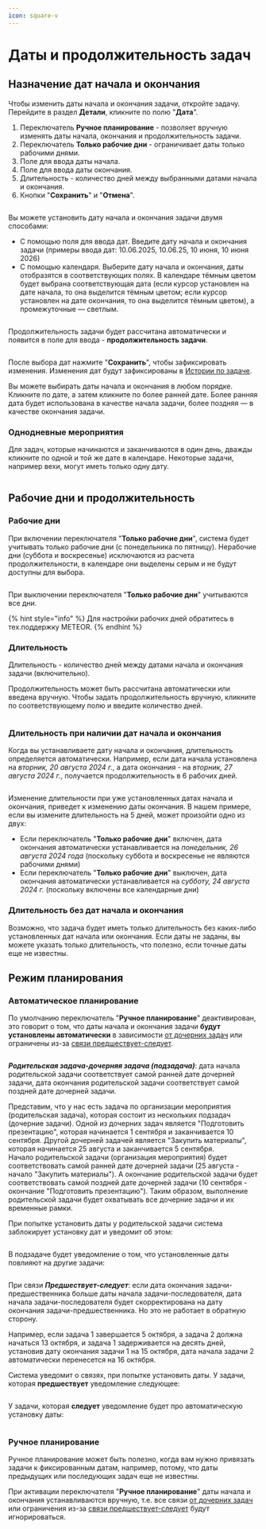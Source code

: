 ```yaml
---
icon: square-v
---
```


# Даты и продолжительность задач

## Назначение дат начала и окончания

Чтобы изменить даты начала и окончания задачи, откройте задачу. Перейдите в раздел **Детали**, кликните по полю "**Дата**".

1. Переключатель **Ручное планирование** - позволяет вручную изменять даты начала, окончания и продолжительность задачи.
2. Переключатель **Только рабочие дни** - ограничивает даты только рабочими днями.
3. Поле для ввода даты начала.
4. Поле для ввода даты окончания.
5. Длительность - количество дней между выбранными датами начала и окончания.
6. Кнопки "**Сохранить**" и "**Отмена**".

<figure><img src="../../.gitbook/assets/image.png" alt=""><figcaption></figcaption></figure>

Вы можете установить дату начала и окончания задачи двумя способами:

* С помощью поля для ввода дат. Введите дату начала и окончания задачи (примеры ввода дат: 10.06.2025, 10.06.25, 10 июня, 10 июня 2026)
* С помощью календаря. Выберите дату начала и окончания, даты отобразятся в соответствующих полях. В календаре тёмным цветом будет выбрана соответствующая дата (если курсор установлен на дате начала, то она выделится тёмным цветом; если курсор установлен на дате окончания, то она выделится тёмным цветом), а промежуточные — светлым.

<figure><img src="../../.gitbook/assets/image (1).png" alt=""><figcaption></figcaption></figure>

Продолжительность задачи будет рассчитана автоматически и появится в поле для ввода - **продолжительность задачи**.

<figure><img src="../../.gitbook/assets/image (2).png" alt=""><figcaption></figcaption></figure>

После выбора дат нажмите "**Сохранить**", чтобы зафиксировать изменения. Изменения дат будут зафиксированы в [Истории по задаче](istoriya-po-zadache.md).

Вы можете выбирать даты начала и окончания в любом порядке. Кликните по дате, а затем кликните по более ранней дате. Более ранняя дата будет использована в качестве начала задачи, более поздняя — в качестве окончания задачи.

### Однодневные мероприятия

Для задач, которые начинаются и заканчиваются в один день, дважды кликните по одной и той же дате в календаре. Некоторые задачи, например вехи, могут иметь только одну дату.

<figure><img src="../../.gitbook/assets/image (3).png" alt=""><figcaption></figcaption></figure>

## Рабочие дни и продолжительность

### Рабочие дни

При включении переключателя "**Только рабочие дни**", система будет учитывать только рабочие дни (с понедельника по пятницу). Нерабочие дни (суббота и воскресенье) исключаются из расчета продолжительности, в календаре они выделены серым и не будут доступны для выбора.

<figure><img src="../../.gitbook/assets/image (4).png" alt=""><figcaption></figcaption></figure>

При выключении переключателя "**Только рабочие дни**" учитываются все дни.

{% hint style="info" %}
Для настройки рабочих дней обратитесь в тех.поддержку METEOR.
{% endhint %}

### Длительность

Длительность - количество дней между датами начала и окончания задачи (включительно).

Продолжительность может быть рассчитана автоматически или введена вручную. Чтобы задать продолжительность вручную, кликните по соответствующему полю и введите количество дней.

<figure><img src="../../.gitbook/assets/image (5).png" alt=""><figcaption></figcaption></figure>

### Длительность при наличии дат начала и окончания

Когда вы устанавливаете дату начала и окончания, длительность определяется автоматически. Например, если дата начала установлена на _вторник, 20 августа 2024 г._, а дата окончания - на _вторник, 27 августа 2024 г._, получается продолжительность в 6 рабочих дней.

<figure><img src="../../.gitbook/assets/image (6).png" alt=""><figcaption></figcaption></figure>

Изменение длительности при уже установленных датах начала и окончания, приведет к изменению даты окончания. В нашем примере, если вы измените длительность на 5 дней, может произойти одно из двух:

* Если переключатель "**Только рабочие** **дни**" включен, дата окончания автоматически устанавливается на _понедельник, 26 августа 2024 года_ (поскольку суббота и воскресенье не являются рабочими днями)
* Если переключатель "**Только рабочие** **дни**" выключен, дата окончания автоматически устанавливается на _субботу, 24 августа 2024 г._ (поскольку включены все календарные дни)

### Длительность без дат начала и окончания

Возможно, что задача будет иметь только длительность без каких-либо установленных дат начала или окончания. Если даты не заданы, вы можете указать только длительность, что полезно, если точные даты еще не известны.

## Режим планирования

### Автоматическое планирование

По умолчанию переключатель "**Ручное планирование**" деактивирован, это говорит о том, что даты начала и окончания задачи **будут установлены автоматически** в зависимости [от дочерних задач](svyazi-i-ierarkhii-zadach.md#ierarkhiya-zadach) или ограничены из-за [связи предшествует-следует](svyazi-i-ierarkhii-zadach.md#id-4.-predshestvuet-sleduet).

<figure><img src="../../.gitbook/assets/image (14).png" alt=""><figcaption></figcaption></figure>

_**Родительская задача-дочерняя задача (подзадача)**_: дата начала родительской задачи соответствует самой ранней дате дочерней задачи, дата окончания родительской задачи соответствует самой поздней дате дочерней задачи.

Представим, что у нас есть задача по организации мероприятия (родительская задача), которая состоит из нескольких подзадач (дочерние задачи). Одной из дочерних задач является "Подготовить презентацию", которая начинается 1 сентября и заканчивается 10 сентября. Другой дочерней задачей является "Закупить материалы", которая начинается 25 августа и заканчивается 5 сентября.\
Начало родительской задачи (организация мероприятия) будет соответствовать самой ранней дате дочерней задачи (25 августа - начало "Закупить материалы"). А окончание родительской задачи будет соответствовать самой поздней дате дочерней задачи (10 сентября - окончание "Подготовить презентацию"). Таким образом, выполнение родительской задачи будет охватывать все дочерние задачи и их временные рамки.

При попытке установить даты у родительской задачи система заблокирует установку дат и уведомит об этом:

<figure><img src="../../.gitbook/assets/image (8).png" alt=""><figcaption></figcaption></figure>

В подзадаче будет уведомление о том, что установленные даты повлияют на другие задачи:

<figure><img src="../../.gitbook/assets/image (9).png" alt=""><figcaption></figcaption></figure>

При связи _**Предшествует-следует**_: если дата окончания задачи-предшественника больше даты начала задачи-последователя, дата начала задачи-последователя будет скорректирована на дату окончания задачи-предшественника. Но это не работает в обратную сторону.

Например, если задача 1 завершается 5 октября, а задача 2 должна начаться 13 октября, и задача 1 задерживается на десять дней, установив дату окончания задачи 1 на 15 октября, дата начала задачи 2 автоматически перенесется на 16 октября.

Система уведомит о связях, при попытке установить даты. У задачи, которая **предшествует** уведомление следующее:

<figure><img src="../../.gitbook/assets/image (12).png" alt=""><figcaption></figcaption></figure>

У задачи, которая **следует** уведомление будет про автоматическую установку даты:

<figure><img src="../../.gitbook/assets/image (11).png" alt=""><figcaption></figcaption></figure>

### Ручное планирование

Ручное планирование может быть полезно, когда вам нужно привязать задачи к фиксированным датам, например, потому, что даты предыдущих или последующих задач еще не известны.

При активации переключателя "**Ручное планирование**" даты начала и окончания устанавливаются вручную, т.е. все связи [от дочерних задач](svyazi-i-ierarkhii-zadach.md#ierarkhiya-zadach) или ограничения из-за [связи предшествует-следует](svyazi-i-ierarkhii-zadach.md#id-4.-predshestvuet-sleduet) будут игнорироваться.

<figure><img src="../../.gitbook/assets/image (13).png" alt=""><figcaption></figcaption></figure>

